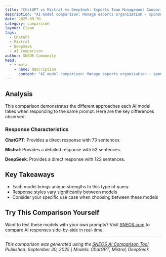 ```yaml
---
title: "ChatGPT vs Mistral vs DeepSeek: Esports Team Management Comparison 2025"
description: "AI model comparison: Manage esports organization - sponsorships and player contracts..."
date: 2025-09-30
category: comparison
layout: Clean
tags:
  - ChatGPT
  - Mistral
  - DeepSeek
  - AI Comparison
author: SNEOS Community
head:
  - - meta
    - name: description
      content: "AI model comparison: Manage esports organization - sponsorships and player contracts..."
---
```


<ChatComparison
  title="ChatGPT vs Mistral vs DeepSeek: Esports Team Management Comparison 2025"
  prompt="Manage esports organization - sponsorships and player contracts"
  :responses='{
    "ChatGPT": "Managing an esports organization, particularly the aspects of sponsorships and player contracts, involves a combination of strategic planning, legal considerations, relationship management, and operational execution. Here\u2019s a comprehensive guide to help you effectively manage these critical areas:\n\n---\n\n### 1. Handling Sponsorships\n\n**A. Identifying Potential Sponsors**\n- Target companies that align with esports demographics (e.g., gaming peripherals, energy drinks, tech brands).\n- Look for brands expanding into esports or those already investing in gaming.\n- Use industry events, networking, and online platforms (LinkedIn, industry forums) to find leads.\n\n**B. Creating Sponsorship Packages**\n- Define different tiers (e.g., title sponsor, official partner, product sponsor).\n- Outline benefits: logo placement, social media shoutouts, event branding, player appearances.\n- Provide audience metrics and engagement statistics to demonstrate value.\n\n**C. Crafting Proposals**\n- Tailor proposals to each sponsor\u2019s brand and marketing objectives.\n- Highlight your organization\u2019s reach, fan base, player profiles, and past achievements.\n- Include potential activation ideas showing how the sponsor\u2019s involvement will be integrated.\n\n**D. Negotiating Terms**\n- Discuss duration, exclusivity, deliverables, financials, and performance metrics.\n- Be clear about rights, logo usage, and content rights related to the sponsorship.\n- Consider non-monetary benefits, such as equipment, travel support, or promotional opportunities.\n\n**E. Managing Relationships**\n- Maintain regular communication and provide performance reports.\n- Deliver on commitments and seek feedback.\n- Look for opportunities to deepen the partnership (e.g., collaborative content, events).\n\n**F. Compliance and Legal**\n- Ensure sponsorship activities comply with platform rules, game publisher policies, and laws.\n- Use formal contracts reviewed by legal counsel.\n\n---\n\n### 2. Managing Player Contracts\n\n**A. Components of a Player Contract**\n- **Term Length:** Define contract duration and renewal conditions.\n- **Salary and Compensation:** Base salary, bonuses, prize money shares.\n- **Responsibilities:** Practice schedules, streaming commitments, promotional appearances.\n- **Code of Conduct:** Expectations regarding behavior, representation of the org, social media use.\n- **Intellectual Property:** Rights to player\u2019s likeness, content created, and use of player name.\n- **Termination Clauses:** Grounds for contract termination (breach, misconduct, injury).\n- **Non-Compete and Exclusivity:** Restrictions on playing for other teams or participating in events.\n\n**B. Contract Negotiation**\n- Be transparent and fair to build trust.\n- Discuss expectations and address concerns upfront.\n- Possibly involve legal advisors or agents for the players.\n\n**C. Onboarding and Support**\n- Introduce players to the organization\u2019s culture and team members.\n- Provide necessary resources (training facilities, coaches, mental health support).\n- Ensure clear communication channels.\n\n**D. Monitoring and Evaluation**\n- Regularly assess performance and adherence to contract terms.\n- Give feedback and support personal development.\n- Consider renegotiations or contract extensions based on performance.\n\n**E. Legal \u0026 Compliance**\n- Engage esports-savvy legal counsel to draft and review contracts.\n- Ensure contracts comply with local labor laws and esports governing bodies.\n- Keep documentation organized and accessible.\n\n---\n\n### 3. Best Practices\n\n- **Transparency:** Foster open communication with players and sponsors.\n- **Professionalism:** Treat your organization like a traditional sports entity.\n- **Flexibility:** Be prepared to adapt contracts and partnerships as esports evolves.\n- **Community Engagement:** Use community feedback to enhance sponsor activations and player relations.\n- **Record-Keeping:** Maintain detailed records of all contracts, communications, and sponsorship deliverables.\n\n---\n\n### 4. Tools and Resources\n\n- Contract management software (e.g., DocuSign, PandaDoc).\n- Customer Relationship Management (CRM) tools for sponsors (e.g., HubSpot).\n- Esports legal consultants or law firms specializing in gaming.\n- Accounting and payroll systems for managing payments.\n\n---\n\nIf you need, I can also draft sample contract templates or sponsorship proposal outlines tailored to your organization. Would you like assistance with that?",
    "Mistral": "Managing an esports organization involves a multitude of tasks, including securing sponsorships and managing player contracts. Here\u2019s a comprehensive guide to help you navigate these aspects effectively:\n\n### Securing Sponsorships\n\n1. **Identify Potential Sponsors:**\n   - **Endemic Sponsors:** Companies directly related to gaming and esports, such as hardware manufacturers, software developers, and gaming peripheral brands.\n   - **Non-Endemic Sponsors:** Companies from other industries looking to tap into the esports market, such as food and beverage companies, clothing brands, and financial services.\n\n2. **Create a Sponsorship Proposal:**\n   - **Organization Overview:** Provide a brief history and mission of your esports organization.\n   - **Audience Demographics:** Highlight the demographics of your audience, including age, gender, and geographic location.\n   - **Engagement Metrics:** Showcase your social media reach, viewership numbers, and other engagement metrics.\n   - **Sponsorship Packages:** Offer different tiers of sponsorship with varying levels of exposure and benefits.\n   - **Activation Ideas:** Propose creative ways to activate the sponsorship, such as co-branded content, events, and merchandise.\n\n3. **Build Relationships:**\n   - **Networking:** Attend industry events, conferences, and trade shows to meet potential sponsors.\n   - **Cold Outreach:** Reach out to companies via email or LinkedIn with a tailored pitch.\n   - **Follow-Up:** Regularly follow up with potential sponsors to keep the conversation going.\n\n4. **Negotiate Terms:**\n   - **Duration:** Determine the length of the sponsorship agreement.\n   - **Financial Terms:** Agree on the financial compensation, whether it\u2019s a flat fee, percentage of sales, or in-kind contributions.\n   - **Deliverables:** Clearly outline what each party will provide, such as branding opportunities, content creation, and event participation.\n\n5. **Execute and Monitor:**\n   - **Contracts:** Draft and sign formal sponsorship agreements.\n   - **Performance Metrics:** Track the performance of the sponsorship using key performance indicators (KPIs) such as brand awareness, sales, and engagement.\n   - **Reporting:** Provide regular reports to sponsors to show the value of their investment.\n\n### Managing Player Contracts\n\n1. **Scouting and Recruitment:**\n   - **Talent Identification:** Use scouting networks, tournaments, and online platforms to identify potential players.\n   - **Tryouts:** Conduct tryouts and evaluations to assess players\u2019 skills and team fit.\n   - **Background Checks:** Perform background checks to ensure players align with the organization\u2019s values and culture.\n\n2. **Contract Negotiations:**\n   - **Salary and Benefits:** Determine the salary, bonuses, and other benefits such as housing, travel, and equipment.\n   - **Duration:** Agree on the length of the contract, including options for renewal or termination.\n   - **Performance Clauses:** Include performance-based incentives and penalties.\n   - **Exclusivity:** Define the terms of exclusivity, such as restrictions on playing for other teams or streaming on other platforms.\n\n3. **Legal Considerations:**\n   - **Contract Drafting:** Work with legal counsel to draft comprehensive contracts that protect both the organization and the players.\n   - **Compliance:** Ensure compliance with local labor laws, esports regulations, and any governing body requirements.\n   - **Intellectual Property:** Address issues related to intellectual property, such as the use of player likenesses and branding.\n\n4. **Player Development:**\n   - **Training Programs:** Provide structured training programs, including coaching, strategy sessions, and skill development.\n   - **Mental Health:** Offer mental health support and resources to help players cope with the pressures of competitive gaming.\n   - **Career Planning:** Assist players in planning their careers beyond esports, including education and professional development opportunities.\n\n5. **Performance Monitoring:**\n   - **Regular Reviews:** Conduct regular performance reviews to assess players\u2019 progress and areas for improvement.\n   - **Feedback:** Provide constructive feedback and set clear goals for players.\n   - **Data Analysis:** Use data analytics to track player performance and identify trends.\n\n6. **Communication and Support:**\n   - **Open Communication:** Maintain open lines of communication with players to address any concerns or issues.\n   - **Support Services:** Offer support services such as nutrition, fitness, and lifestyle coaching.\n   - **Community Building:** Foster a sense of community and team spirit among players.\n\n### Best Practices\n\n- **Transparency:** Be transparent with both sponsors and players about expectations, deliverables, and performance metrics.\n- **Flexibility:** Be flexible in negotiations and willing to adapt to changing circumstances.\n- **Professionalism:** Maintain a high level of professionalism in all interactions and communications.\n- **Continuous Improvement:** Regularly review and update your strategies for securing sponsorships and managing player contracts to stay competitive.\n\nBy following these guidelines, you can effectively manage sponsorships and player contracts, ensuring the success and sustainability of your esports organization.",
    "DeepSeek": "Of course. Managing an esports organization, particularly sponsorships and player contracts, is a complex balancing act between business, legal, and human elements. Here is a comprehensive guide broken down into these two critical areas.\n\n---\n\n### **Part 1: Managing Sponsorships (The Lifeblood)**\n\nSponsorships provide the primary revenue for most esports organizations. Effective management is about building partnerships, not just collecting checks.\n\n#### **A. The Sponsorship Funnel**\n\n**1. Prospecting \u0026 Targeting:**\n*   **Identify Your Value:** What do you offer? (e.g., Brand visibility, content creation, access to a specific demographic, product testing, event hosting).\n*   **Ideal Partner Profile:** Don\u0027t just go for any brand. Target companies that align with your team\u0027s values, audience, and goals.\n    *   **Endemic Brands:** Gaming peripherals (Logitech, SteelSeries), PC hardware (NVIDIA, Intel), energy drinks (Red Bull, GFUEL).\n    *   **Non-Endemic Brands:** Automotive, apparel, food \u0026 beverage, financial services. These require more education but can be larger deals.\n*   **Research:** Understand the brand\u0027s past marketing campaigns and if they\u0027ve been involved in esports before.\n\n**2. The Pitch \u0026 Proposal:**\n*   **Customize:** A generic email blast will fail. Tailor your proposal to the specific brand.\n*   **The Deck:** Your pitch deck should be professional and include:\n    *   **Organization Overview:** Who you are, your mission, your values.\n    *   **Audience Demographics:** Age, gender, location, interests (provide data from social media/streaming analytics).\n    *   **Player \u0026 Talent Profiles:** Showcase your team\u0027s personality and reach.\n    *   **Asset Portfolio:** Clearly list what the sponsor gets.\n        *   **Social Media:** Number of posts, stories, hashtags on Twitter, Instagram, TikTok.\n        *   **Streaming:** Logo placement on player streams, overlays, dedicated sponsor segments.\n        *   **Content:** YouTube videos, product integrations, tutorial videos featuring their product.\n        *   **Physical:** Jersey logos (chest, sleeve, back), branding at bootcamps/events.\n        *   **Activation Ideas:** Unique events, tournaments, meet-and-greets they can co-host.\n    *   **Case Studies \u0026 Metrics:** Show past success. \u0022Our last partnership with Brand X generated 2 million impressions and a 15% engagement rate.\u0022\n\n**3. Negotiation \u0026 Contracting:**\n*   **Be Clear on Deliverables:** Exactly *what* you will deliver, *when*, and *how* it will be measured.\n*   **Pricing \u0026 Structure:** Is it a flat fee, a retainer \u002B performance bonus, or a pure barter deal (product for exposure)?\n*   **Term \u0026 Exclusivity:** How long is the deal? Are they the exclusive sponsor in their category (e.g., the only energy drink)?\n*   **Contract:** Everything must be in writing. (See legal section below).\n\n**4. Activation \u0026 Relationship Management (The Most Important Part):**\n*   **Onboarding:** Introduce your team points of contact to theirs.\n*   **Over-deliver:** Consistently meet your deliverables and look for opportunities to go above and beyond.\n*   **Regular Reporting:** Provide monthly or quarterly reports with screenshots, analytics, and ROI metrics. This builds trust and justifies renewal.\n*   **Communication:** Maintain open lines of communication. Treat them as a partner, not just a bank account.\n\n**5. Renewal \u0026 Upselling:**\n*   Start the renewal conversation 3-4 months before the contract ends.\n*   Use your success data to make the case for renewal, perhaps at a higher investment level with new, exciting assets.\n\n---\n\n### **Part 2: Managing Player Contracts (Your Most Important Asset)**\n\nPlayers are the heart of the organization. Fair and clear contracts protect both them and the organization, fostering a positive and professional environment.\n\n#### **A. Key Contractual Clauses**\n\nA player contract is a legally binding document that should be drafted or reviewed by an attorney specializing in esports. Key components include:\n\n**1. Term:** The duration of the contract (e.g., 1 year, 2 years). Avoid overly long, restrictive contracts that can lead to player dissatisfaction.\n\n**2. Compensation \u0026 Benefits:**\n*   **Salary:** Fixed monthly or bi-weekly payment.\n*   **Bonuses:** Performance-based incentives (e.g., winning a tournament, qualifying for a major).\n*   **Prize Money Split:** Clearly define the split between players and the org (e.g., 80/20, 70/30, or 100% to players after org covers expenses). This must be transparent.\n*   **Benefits:** Health insurance, retirement plans, equipment provision, housing/stipend, mental health support.\n\n**3. Obligations \u0026 Conduct:**\n*   **Practice Schedules:** Expected hours and commitment.\n*   **Streaming Hours:** Minimum hours required on platforms like Twitch.\n*   **Content Creation:** Participation in YouTube videos, photoshoots, etc.\n*   **Code of Conduct:** Professional behavior on and offline, including social media usage. This protects the brand\u0027s reputation.\n*   **Exclusivity:** Categories where the player cannot secure personal sponsors (to avoid conflict with org sponsors).\n\n**4. Intellectual Property (IP) \u0026 Likeness:**\n*   The organization typically licenses the player\u0027s name, image, and likeness (NIL) for commercial purposes related to the team for the contract\u0027s duration.\n*   Be clear about who owns the content created (e.g., YouTube videos, social media posts).\n\n**5. Termination Clauses:**\n*   **For Cause:** Allows either party to terminate for a material breach (e.g., gross misconduct, failure to perform, felony charge).\n*   **Without Cause (Buyout):** Allows the organization to terminate the contract early by paying a predetermined buyout fee. This can also work in reverse if a player wants to leave.\n*   **Bench Clause:** Details what happens if a player is moved to the substitute/\u0022bench\u0022 roster (e.g., reduced salary, ability to seek new teams).\n\n**6. Transfer \u0026 Buyout Clauses:**\n*   If another organization wants to acquire a player under contract, this clause outlines the buyout price and the process.\n*   **\u0022Poaching\u0022 Protection:** A clause that prevents other orgs from directly contacting your players to lure them away.\n\n#### **B. Beyond the Contract: Player Management**\n\nThe contract is the foundation, but management is about building a relationship.\n\n*   **Clear Communication:** Have regular check-ins. Discuss performance, goals, and well-being.\n*   **Career Development:** Help players with their long-term goals, whether in esports, streaming, or content creation.\n*   **Support System:** Provide coaches, analysts, and if possible, sports psychologists and nutritionists. A supported player is a high-performing player.\n*   **Transparency:** Be open about the organization\u0027s direction, sponsorship deals, and how decisions affect them.\n\n---\n\n### **Part 3: The Legal \u0026 Ethical Overlap**\n\n1.  **Get a Lawyer:** Do not use templates from the internet without legal review. Esports law is a specialized field.\n2.  **Conflict of Interest:** Manage sponsor conflicts carefully. Your jersey can\u0027t have two competing energy drink logos. Your player contracts must reflect these exclusivity clauses.\n3.  **Data Privacy:** Be mindful of GDPR and other data privacy laws when using player/fan data for sponsors.\n4.  **Fair Treatment:** The long-term health of your org depends on your reputation. Fair player contracts and honest sponsor dealings will make you a desirable destination for top talent and reputable brands.\n\n### **Summary: The Manager\u0027s Mindset**\n\n*   **Sponsorships are Partnerships.** Your success is their success. Communicate, report, and build the relationship.\n*   **Players are People, Not Assets.** Invest in their well-being and career. A happy player is more likely to perform, stay loyal, and attract fans and sponsors.\n*   **Document Everything.** Clarity in contracts and deliverables prevents 99% of future disputes.\n\nBy mastering these two pillars, you create a stable, reputable, and attractive esports organization poised for sustainable growth."
  }'
  published-date="16:16"
/>

## Analysis

This comparison demonstrates the different approaches each AI model takes when responding to the same prompt. Here are the key differences observed:

### Response Characteristics

**ChatGPT**: Provides a direct response with 73 sentences. 

**Mistral**: Provides a detailed response with 52 sentences. 

**DeepSeek**: Provides a direct response with 122 sentences. 

## Key Takeaways

- Each model brings unique strengths to this type of query
- Response styles vary significantly between models
- Consider your specific use case when choosing between these models

## Try This Comparison Yourself

Want to test these models with your own prompts? Visit [SNEOS.com](https://sneos.com) to compare AI responses side-by-side in real-time.

---

*This comparison was generated using the [SNEOS AI Comparison Tool](https://sneos.com)*
*Published: September 30, 2025 | Models: ChatGPT, Mistral, DeepSeek*
